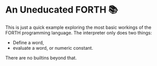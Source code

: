 # An Uneducated FORTH 📚

This is just a quick example exploring the most basic workings of the 
FORTH programming language. The interpreter only does two things: 

* Define a word, 
* evaluate a word, or numeric constant. 

There are no builtins beyond that.

